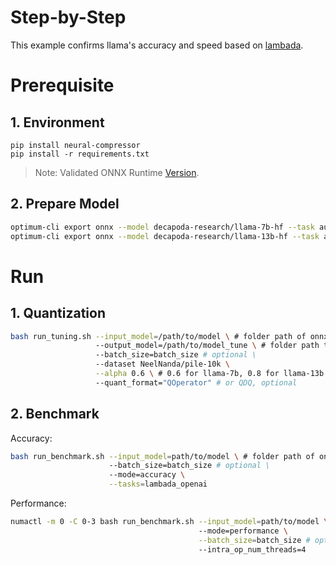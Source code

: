 Step-by-Step
============

This example confirms llama's accuracy and speed based on [lambada](https://huggingface.co/datasets/lambada).

# Prerequisite

## 1. Environment
```shell
pip install neural-compressor
pip install -r requirements.txt
```
> Note: Validated ONNX Runtime [Version](/docs/source/installation_guide.md#validated-software-environment).

## 2. Prepare Model

```bash
optimum-cli export onnx --model decapoda-research/llama-7b-hf --task automatic-speech-recognition-with-past
optimum-cli export onnx --model decapoda-research/llama-13b-hf --task automatic-speech-recognition-with-past
```

# Run

## 1. Quantization

```bash
bash run_tuning.sh --input_model=/path/to/model \ # folder path of onnx model
                   --output_model=/path/to/model_tune \ # folder path to save onnx model
                   --batch_size=batch_size # optional \
                   --dataset NeelNanda/pile-10k \
                   --alpha 0.6 \ # 0.6 for llama-7b, 0.8 for llama-13b
                   --quant_format="QOperator" # or QDQ, optional
```

## 2. Benchmark

Accuracy:

```bash
bash run_benchmark.sh --input_model=path/to/model \ # folder path of onnx model
                      --batch_size=batch_size # optional \
                      --mode=accuracy \
                      --tasks=lambada_openai
```

Performance:
```bash
numactl -m 0 -C 0-3 bash run_benchmark.sh --input_model=path/to/model \ # folder path of onnx model
                                          --mode=performance \
                                          --batch_size=batch_size # optional \
                                          --intra_op_num_threads=4
```

